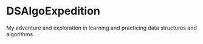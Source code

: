 # DSAlgoExpedition
My adventure and exploration in learning and practicing data structures and algorithms
